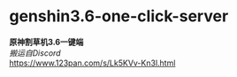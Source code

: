 ﻿# genshin3.6-one-click-server
**原神割草机3.6一键端**\
*搬运自Discord*\
https://www.123pan.com/s/Lk5KVv-Kn3l.html
